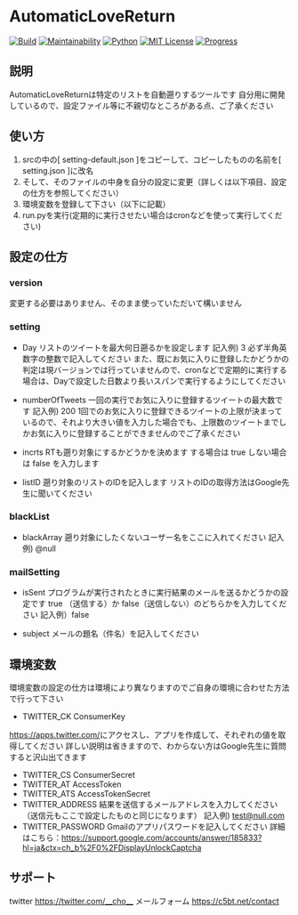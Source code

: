 # AutomaticLoveReturn

[![Build](https://img.shields.io/badge/build-passing-brightgreen.svg?longCache=true&style=flat)]()
[![Maintainability](https://api.codeclimate.com/v1/badges/f0c0914087d81e0922d7/maintainability)](https://codeclimate.com/github/cho5butter/AutomaticLoveReturn/maintainability)
[![Python](https://img.shields.io/badge/python-3.6.4-ff69b4.svg?longCache=true&style=flat)]()
[![MIT License](http://img.shields.io/badge/license-MIT-blue.svg?style=flat)](LICENSE)
[![Progress](https://img.shields.io/badge/progress-completion-green.svg?longCache=true&style=flat)]()


## 説明

AutomaticLoveReturnは特定のリストを自動遡りするツールです
自分用に開発しているので、設定ファイル等に不親切なところがある点、ご了承ください

## 使い方

1. srcの中の[ setting-default.json ]をコピーして、コピーしたものの名前を[ setting.json ]に改名
2. そして、そのファイルの中身を自分の設定に変更（詳しくは以下項目、設定の仕方を参照してください）
3. 環境変数を登録して下さい（以下に記載）
4. run.pyを実行(定期的に実行させたい場合はcronなどを使って実行してください)

## 設定の仕方

### version

変更する必要はありません、そのまま使っていただいて構いません

### setting

* Day
リストのツイートを最大何日遡るかを設定します
記入例) 3
必ず半角英数字の整数で記入してください
また、既にお気に入りに登録したかどうかの判定は現バージョンでは行っていませんので、cronなどで定期的に実行する場合は、Dayで設定した日数より長いスパンで実行するようにしてください

* numberOfTweets
一回の実行でお気に入りに登録するツイートの最大数です
記入例) 200
1回でのお気に入りに登録できるツイートの上限が決まっているので、それより大きい値を入力した場合でも、上限数のツイートまでしかお気に入りに登録することができませんのでご了承ください

* incrts
RTも遡り対象にするかどうかを決めます
する場合は true しない場合は false を入力します

* listID
遡り対象のリストのIDを記入します
リストのIDの取得方法はGoogle先生に聞いてください

### blackList

* blackArray
遡り対象にしたくないユーザー名をここに入れてください
記入例) @null

### mailSetting
* isSent
プログラムが実行されたときに実行結果のメールを送るかどうかの設定です
true （送信する）か false（送信しない）のどちらかを入力してください
記入例）false

* subject
メールの題名（件名）を記入してください


## 環境変数

環境変数の設定の仕方は環境により異なりますのでご自身の環境に合わせた方法で行って下さい

* TWITTER_CK
ConsumerKey

<https://apps.twitter.com/>にアクセスし、アプリを作成して、それぞれの値を取得してください
詳しい説明は省きますので、わからない方はGoogle先生に質問すると沢山出てきます
* TWITTER_CS
ConsumerSecret
* TWITTER_AT
AccessToken
* TWITTER_ATS
AccessTokenSecret
* TWITTER_ADDRESS
結果を送信するメールアドレスを入力してください
（送信元もここで設定したものと同じになります）
記入例) test@null.com
* TWITTER_PASSWORD
Gmailのアプリパスワードを記入してください
詳細はこちら：<https://support.google.com/accounts/answer/185833?hl=ja&ctx=ch_b%2F0%2FDisplayUnlockCaptcha>

## サポート

twitter
<https://twitter.com/__cho__>
メールフォーム
<https://c5bt.net/contact>
